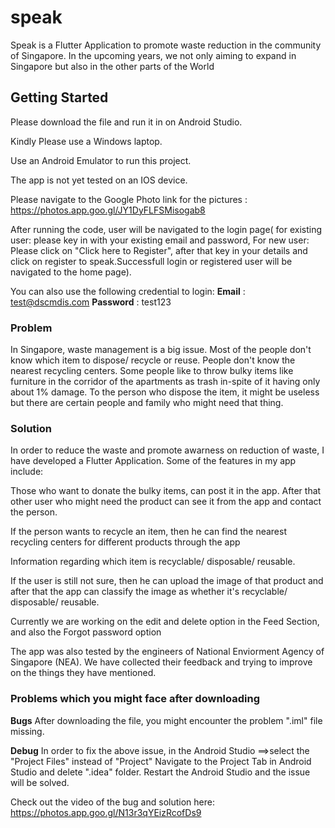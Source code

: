 # speak

Speak is a Flutter Application to promote waste reduction in the community of Singapore. In the upcoming years, we not only aiming to expand in Singapore but also in the other parts of the World

## Getting Started

Please download the file and run it in on Android Studio.

Kindly Please use a Windows laptop.

Use an Android Emulator to run this project.

The app is not yet tested on an IOS device.

Please navigate to the Google Photo link for the pictures : https://photos.app.goo.gl/JY1DyFLFSMisogab8

After running the code, user will be navigated to the login page( for existing user: please key in with your existing email and password, For new user: Please click on "Click here to Register", after that key in your details and click on register to speak.Successfull login or registered user will be navigated to the home page).

You can also use the following credential to login:
**Email** : test@dscmdis.com
**Password** : test123

### Problem

In Singapore, waste management is a big issue. Most of the people don't know which item to dispose/ recycle or reuse. People don't know the nearest recycling centers. Some people like to throw bulky items like furniture in the corridor of the apartments as trash in-spite of it having only about 1% damage. To the person who dispose the item, it might be useless but there are certain people and family who might need that thing.

### Solution

In order to reduce the waste and promote awarness on reduction of waste, I have developed a Flutter Application. Some of the features in my app include:

Those who want to donate the bulky items, can post it in the app. After that other user who might need the product can see it from the app and contact the person.

If the person wants to recycle an item, then he can find the nearest recycling centers for different products through the app

Information regarding which item is recyclable/ disposable/ reusable.

If the user is still not sure, then he can upload the image of that product and after that the app can classify the image as whether it's recyclable/ disposable/ reusable.



Currently we are working on the edit and delete option in the Feed Section, and also the Forgot password option

The app was also tested by the engineers of National Enviorment Agency of Singapore (NEA). We have collected their feedback and trying to improve on the things they have mentioned.

### Problems which you might face after downloading 
**Bugs**
After downloading the file, you might encounter the problem ".iml" file missing.

**Debug**
In order to fix the above issue, in the Android Studio ==>select the "Project Files" instead of "Project"
Navigate to the Project Tab in Android Studio and delete ".idea" folder.
Restart the Android Studio and the issue will be solved.

Check out the video of the bug and solution here: https://photos.app.goo.gl/N13r3qYEizRcofDs9

